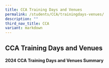 ```yaml
---
title: CCA Training Days and Venues
permalink: /students/CCA/trainingdays-venues/
description: ""
third_nav_title: CCA
variant: markdown
---
```

## CCA Training Days and Venues

#### 2024 CCA Training Days and Venues Summary



<table data-sheets-root="1" style="table-layout:fixed;font-size:10pt;font-family:Arial;width:0px;border-collapse:collapse;border:none" border="1" dir="ltr" cellpadding="0" cellspacing="0" xmlns="http://www.w3.org/1999/xhtml"><colgroup><col width="51"><col width="162"><col width="325"><col width="335"></colgroup><tbody><tr style="height:21px;"><td data-sheets-value="{&quot;1&quot;:2,&quot;2&quot;:&quot;Unity Secondary School&quot;}" colspan="4" rowspan="1" style="border-bottom:1px solid #000000;overflow:hidden;padding:2px 3px 2px 3px;vertical-align:top;font-family:Calibri;font-size:14pt;font-weight:bold;text-align:center;">Unity Secondary School</td></tr><tr style="height:21px;"><td data-sheets-value="{&quot;1&quot;:2,&quot;2&quot;:&quot;2024 CCA Training Days and Venues Summary&quot;}" colspan="4" rowspan="1" style="border-right:1px solid #000000;border-bottom:1px solid #000000;border-left:1px solid #000000;overflow:hidden;padding:2px 3px 2px 3px;vertical-align:top;font-family:Calibri;font-size:12pt;font-weight:bold;text-align:center;">2024 CCA Training Days and Venues Summary</td></tr><tr style="height:21px;"><td data-sheets-value="{&quot;1&quot;:2,&quot;2&quot;:&quot;Uniformed Groups&quot;}" colspan="2" rowspan="1" style="border-right:1px solid #000000;border-bottom:1px solid #000000;border-left:1px solid #000000;overflow:hidden;padding:2px 3px 2px 3px;vertical-align:top;background-color:#ffff00;font-family:Calibri;font-size:12pt;font-weight:bold;text-align:center;">Uniformed Groups</td><td data-sheets-value="{&quot;1&quot;:2,&quot;2&quot;:&quot;Day &amp; Time&quot;}" style="border-right:1px solid #000000;border-bottom:1px solid #000000;overflow:hidden;padding:2px 3px 2px 3px;vertical-align:top;background-color:#ffff00;font-family:Calibri;font-size:12pt;font-weight:bold;text-align:center;">Day &amp; Time</td><td data-sheets-value="{&quot;1&quot;:2,&quot;2&quot;:&quot;Classroom and Training Venue&quot;}" style="border-right:1px solid #000000;border-bottom:1px solid #000000;overflow:hidden;padding:2px 3px 2px 3px;vertical-align:top;background-color:#ffff00;font-family:Calibri;font-size:12pt;font-weight:bold;wrap-strategy:4;white-space:normal;word-wrap:break-word;text-align:center;">Classroom and Training Venue</td></tr><tr style="height:21px;"><td data-sheets-value="{&quot;1&quot;:3,&quot;3&quot;:1}" style="border-right:1px solid #000000;border-bottom:1px solid #000000;border-left:1px solid #000000;overflow:hidden;padding:2px 3px 2px 3px;vertical-align:top;font-family:Calibri;font-size:12pt;font-weight:normal;text-align:center;">1</td><td data-sheets-value="{&quot;1&quot;:2,&quot;2&quot;:&quot;NCC (Air)&quot;}" style="border-right:1px solid #000000;border-bottom:1px solid #000000;overflow:hidden;padding:2px 3px 2px 3px;vertical-align:top;background-color:#ffffff;font-family:Calibri;font-size:12pt;font-weight:normal;text-align:center;">NCC (Air)</td><td data-sheets-value="{&quot;1&quot;:2,&quot;2&quot;:&quot; Wednesday: 4-6pm (Upper Sec)    \nFriday : 7.30am - 12.30pm \n(Inclusive of recess and CCE lesson)\nFriday: 2.30 -5.30pm (PDS)                     &quot;}" style="border-right:1px solid #000000;border-bottom:1px solid #000000;overflow:hidden;padding:2px 3px 2px 3px;vertical-align:top;background-color:#ffffff;font-family:Calibri;font-size:12pt;font-weight:normal;wrap-strategy:4;white-space:normal;word-wrap:break-word;text-align:center;">Wednesday: 4-6pm (Upper Sec)<br>Friday : 7.30am - 12.30pm<br>(Inclusive of recess and CCE lesson)<br>Friday: 2.30 -5.30pm (PDS)</td><td data-sheets-value="{&quot;1&quot;:2,&quot;2&quot;:&quot;CCA classroom\nUnder the Bridge / Around School compound / field, parade square&quot;}" style="border-right:1px solid #000000;border-bottom:1px solid #000000;overflow:hidden;padding:2px 3px 2px 3px;vertical-align:top;background-color:#ffffff;font-family:Calibri;font-size:12pt;font-weight:normal;wrap-strategy:4;white-space:normal;word-wrap:break-word;text-align:center;">CCA classroom<br>Under the Bridge / Around School compound / field, parade square</td></tr><tr style="height:21px;"><td data-sheets-value="{&quot;1&quot;:3,&quot;3&quot;:2}" style="border-right:1px solid #000000;border-bottom:1px solid #000000;border-left:1px solid #000000;overflow:hidden;padding:2px 3px 2px 3px;vertical-align:top;font-family:Calibri;font-size:12pt;font-weight:normal;text-align:center;">2</td><td data-sheets-value="{&quot;1&quot;:2,&quot;2&quot;:&quot;NPCC&quot;}" style="border-right:1px solid #000000;border-bottom:1px solid #000000;overflow:hidden;padding:2px 3px 2px 3px;vertical-align:top;background-color:#ffffff;font-family:Calibri;font-size:12pt;font-weight:normal;text-align:center;">NPCC</td><td data-sheets-value="{&quot;1&quot;:2,&quot;2&quot;:&quot;Wednesday: 4-6pm\nFriday : 7.30am - 12.30pm  \n(Inclusive of recess and CCE lesson)&quot;}" style="border-right:1px solid #000000;border-bottom:1px solid #000000;overflow:hidden;padding:2px 3px 2px 3px;vertical-align:top;background-color:#ffffff;font-family:Calibri;font-size:12pt;font-weight:normal;text-align:center;">Wednesday: 4-6pm<br>Friday : 7.30am - 12.30pm<br>(Inclusive of recess and CCE lesson)</td><td data-sheets-value="{&quot;1&quot;:2,&quot;2&quot;:&quot;CCA classroom\nNPCC Room / Sheltered Basketball Court / Parade Square&quot;}" style="border-right:1px solid #000000;border-bottom:1px solid #000000;overflow:hidden;padding:2px 3px 2px 3px;vertical-align:top;background-color:#ffffff;font-family:Calibri;font-size:12pt;font-weight:normal;wrap-strategy:4;white-space:normal;word-wrap:break-word;text-align:center;">CCA classroom<br>NPCC Room / Sheltered Basketball Court / Parade Square</td></tr><tr style="height:21px;"><td data-sheets-value="{&quot;1&quot;:3,&quot;3&quot;:3}" style="border-right:1px solid #000000;border-bottom:1px solid #000000;border-left:1px solid #000000;overflow:hidden;padding:2px 3px 2px 3px;vertical-align:top;font-family:Calibri;font-size:12pt;font-weight:normal;text-align:center;">3</td><td data-sheets-value="{&quot;1&quot;:2,&quot;2&quot;:&quot;Scouts&quot;}" style="border-right:1px solid #000000;border-bottom:1px solid #000000;overflow:hidden;padding:2px 3px 2px 3px;vertical-align:top;background-color:#ffffff;font-family:Calibri;font-size:12pt;font-weight:normal;text-align:center;">Scouts</td><td data-sheets-value="{&quot;1&quot;:2,&quot;2&quot;:&quot;Friday : 7.30am - 12.30pm  \n(Inclusive of recess and CCE lesson)\n   Friday: 2.30pm - 5.30pm&quot;}" style="border-right:1px solid #000000;border-bottom:1px solid #000000;overflow:hidden;padding:2px 3px 2px 3px;vertical-align:top;background-color:#ffffff;font-family:Calibri;font-size:12pt;font-weight:normal;text-align:center;">Friday : 7.30am - 12.30pm<br>(Inclusive of recess and CCE lesson)<br>Friday: 2.30pm - 5.30pm</td><td data-sheets-value="{&quot;1&quot;:2,&quot;2&quot;:&quot;CCA classroom\n Scouts Den / Grass patch beside Blk A&quot;}" style="border-right:1px solid #000000;border-bottom:1px solid #000000;overflow:hidden;padding:2px 3px 2px 3px;vertical-align:top;background-color:#ffffff;font-family:Calibri;font-size:12pt;font-weight:normal;wrap-strategy:4;white-space:normal;word-wrap:break-word;text-align:center;">CCA classroom<br>Scouts Den / Grass patch beside Blk A</td></tr><tr style="height:21px;"><td data-sheets-value="{&quot;1&quot;:3,&quot;3&quot;:4}" style="border-right:1px solid #000000;border-bottom:1px solid #000000;border-left:1px solid #000000;overflow:hidden;padding:2px 3px 2px 3px;vertical-align:top;font-family:Calibri;font-size:12pt;font-weight:normal;text-align:center;">4</td><td data-sheets-value="{&quot;1&quot;:2,&quot;2&quot;:&quot;Boys' Brigade&quot;}" style="border-right:1px solid #000000;border-bottom:1px solid #000000;overflow:hidden;padding:2px 3px 2px 3px;vertical-align:top;background-color:#ffffff;font-family:Calibri;font-size:12pt;font-weight:normal;text-align:center;">Boys' Brigade</td><td data-sheets-value="{&quot;1&quot;:2,&quot;2&quot;:&quot;Friday : 7.30am - 12.30pm \n(Inclusive of recess and CCE lesson)\nFriday: 2:30pm-5:30pm  &quot;}" style="border-right:1px solid #000000;border-bottom:1px solid #000000;overflow:hidden;padding:2px 3px 2px 3px;vertical-align:top;background-color:#ffffff;font-family:Calibri;font-size:12pt;font-weight:normal;text-align:center;">Friday : 7.30am - 12.30pm<br>(Inclusive of recess and CCE lesson)<br>Friday: 2:30pm-5:30pm</td><td data-sheets-value="{&quot;1&quot;:2,&quot;2&quot;:&quot;CCA classroom\n BB Room / Parade Square &quot;}" style="border-right:1px solid #000000;border-bottom:1px solid #000000;overflow:hidden;padding:2px 3px 2px 3px;vertical-align:top;background-color:#ffffff;font-family:Calibri;font-size:12pt;font-weight:normal;wrap-strategy:4;white-space:normal;word-wrap:break-word;text-align:center;">CCA classroom<br>BB Room / Parade Square</td></tr><tr style="height:21px;"><td data-sheets-value="{&quot;1&quot;:3,&quot;3&quot;:5}" style="border-right:1px solid #000000;border-bottom:1px solid #000000;border-left:1px solid #000000;overflow:hidden;padding:2px 3px 2px 3px;vertical-align:top;font-family:Calibri;font-size:12pt;font-weight:normal;text-align:center;">5</td><td data-sheets-value="{&quot;1&quot;:2,&quot;2&quot;:&quot;Girls' Brigade&quot;}" style="border-right:1px solid #000000;border-bottom:1px solid #000000;overflow:hidden;padding:2px 3px 2px 3px;vertical-align:top;background-color:#ffffff;font-family:Calibri;font-size:12pt;font-weight:normal;text-align:center;">Girls' Brigade</td><td data-sheets-value="{&quot;1&quot;:2,&quot;2&quot;:&quot;Friday : 7.30am - 12.30pm  \n(Inclusive of recess and CCE lesson)\nAlternate Friday: 2.30 pm to 5.00pm&quot;}" style="border-right:1px solid #000000;border-bottom:1px solid #000000;overflow:hidden;padding:2px 3px 2px 3px;vertical-align:top;background-color:#ffffff;font-family:Calibri;font-size:12pt;font-weight:normal;text-align:center;">Friday : 7.30am - 12.30pm<br>(Inclusive of recess and CCE lesson)<br>Alternate Friday: 2.30 pm to 5.00pm</td><td data-sheets-value="{&quot;1&quot;:2,&quot;2&quot;:&quot;CCA classroom\nLS 3 (Earth History Room)/parade square&quot;}" style="border-right:1px solid #000000;border-bottom:1px solid #000000;overflow:hidden;padding:2px 3px 2px 3px;vertical-align:top;background-color:#ffffff;font-family:Calibri;font-size:12pt;font-weight:normal;wrap-strategy:4;white-space:normal;word-wrap:break-word;text-align:center;">CCA classroom<br>LS 3 (Earth History Room)/parade square</td></tr><tr style="height:21px;"><td data-sheets-value="{&quot;1&quot;:2,&quot;2&quot;:&quot;Sports &amp; Games&quot;}" colspan="2" rowspan="1" style="border-right:1px solid #000000;border-bottom:1px solid #000000;border-left:1px solid #000000;overflow:hidden;padding:2px 3px 2px 3px;vertical-align:top;background-color:#ffff00;font-family:Calibri;font-size:12pt;font-weight:bold;text-align:center;">Sports &amp; Games</td><td data-sheets-value="{&quot;1&quot;:2,&quot;2&quot;:&quot;Day &amp; Time&quot;}" style="border-right:1px solid #000000;border-bottom:1px solid #000000;overflow:hidden;padding:2px 3px 2px 3px;vertical-align:top;background-color:#ffff00;font-family:Calibri;font-size:12pt;font-weight:bold;text-align:center;">Day &amp; Time</td><td data-sheets-value="{&quot;1&quot;:2,&quot;2&quot;:&quot;Venue&quot;}" style="border-right:1px solid #000000;border-bottom:1px solid #000000;overflow:hidden;padding:2px 3px 2px 3px;vertical-align:top;background-color:#ffff00;font-family:Calibri;font-size:12pt;font-weight:bold;wrap-strategy:4;white-space:normal;word-wrap:break-word;text-align:center;">Venue</td></tr><tr style="height:21px;"><td data-sheets-value="{&quot;1&quot;:3,&quot;3&quot;:6}" style="border-right:1px solid #000000;border-bottom:1px solid #000000;border-left:1px solid #000000;overflow:hidden;padding:2px 3px 2px 3px;vertical-align:top;font-family:Calibri;font-size:12pt;font-weight:normal;text-align:center;">6</td><td data-sheets-value="{&quot;1&quot;:2,&quot;2&quot;:&quot;Basketball Boys&quot;}" style="border-right:1px solid #000000;border-bottom:1px solid #000000;overflow:hidden;padding:2px 3px 2px 3px;vertical-align:top;background-color:#ffffff;font-family:Calibri;font-size:12pt;font-weight:normal;text-align:center;">Basketball Boys</td><td data-sheets-value="{&quot;1&quot;:2,&quot;2&quot;:&quot;Monday: 4-6pm\nWednesday: 4-6pm\nFriday : 7.30am - 12.30pm \n(Inclusive of recess and CCE lesson)&quot;}" style="border-right:1px solid #000000;border-bottom:1px solid #000000;overflow:hidden;padding:2px 3px 2px 3px;vertical-align:top;background-color:#ffffff;font-family:Calibri;font-size:12pt;font-weight:normal;text-align:center;">Monday: 4-6pm<br>Wednesday: 4-6pm<br>Friday : 7.30am - 12.30pm<br>(Inclusive of recess and CCE lesson)</td><td data-sheets-value="{&quot;1&quot;:2,&quot;2&quot;:&quot;CCA classroom\nSheltered Court / Indoor Sports Hall&quot;}" style="border-right:1px solid #000000;border-bottom:1px solid #000000;overflow:hidden;padding:2px 3px 2px 3px;vertical-align:top;background-color:#ffffff;font-family:Calibri;font-size:12pt;font-weight:normal;wrap-strategy:4;white-space:normal;word-wrap:break-word;text-align:center;">CCA classroom<br>Sheltered Court / Indoor Sports Hall</td></tr><tr style="height:21px;"><td data-sheets-value="{&quot;1&quot;:3,&quot;3&quot;:7}" style="border-right:1px solid #000000;border-bottom:1px solid #000000;border-left:1px solid #000000;overflow:hidden;padding:2px 3px 2px 3px;vertical-align:top;font-family:Calibri;font-size:12pt;font-weight:normal;text-align:center;">7</td><td data-sheets-value="{&quot;1&quot;:2,&quot;2&quot;:&quot;Basketball Girls&quot;}" style="border-right:1px solid #000000;border-bottom:1px solid #000000;overflow:hidden;padding:2px 3px 2px 3px;vertical-align:top;background-color:#ffffff;font-family:Calibri;font-size:12pt;font-weight:normal;text-align:center;">Basketball Girls</td><td data-sheets-value="{&quot;1&quot;:2,&quot;2&quot;:&quot;Monday: 4-6pm\nWednesday: 4-6pm\nFriday : 7.30am - 12.30pm  \n(Inclusive of recess and CCE lesson)&quot;}" style="border-right:1px solid #000000;border-bottom:1px solid #000000;overflow:hidden;padding:2px 3px 2px 3px;vertical-align:top;background-color:#ffffff;font-family:Calibri;font-size:12pt;font-weight:normal;text-align:center;">Monday: 4-6pm<br>Wednesday: 4-6pm<br>Friday : 7.30am - 12.30pm<br>(Inclusive of recess and CCE lesson)</td><td data-sheets-value="{&quot;1&quot;:2,&quot;2&quot;:&quot;CCA classroom\nMon - Indoor Sports Hall, Wed - SBC, Fri - Alternate ISH &amp; SBC&quot;}" style="border-right:1px solid #000000;border-bottom:1px solid #000000;overflow:hidden;padding:2px 3px 2px 3px;vertical-align:top;background-color:#ffffff;font-family:Calibri;font-size:12pt;font-weight:normal;wrap-strategy:4;white-space:normal;word-wrap:break-word;text-align:center;">CCA classroom<br>Mon - Indoor Sports Hall, Wed - SBC, Fri - Alternate ISH &amp; SBC</td></tr><tr style="height:21px;"><td data-sheets-value="{&quot;1&quot;:3,&quot;3&quot;:8}" style="border-right:1px solid #000000;border-bottom:1px solid #000000;border-left:1px solid #000000;overflow:hidden;padding:2px 3px 2px 3px;vertical-align:top;font-family:Calibri;font-size:12pt;font-weight:normal;text-align:center;">8</td><td data-sheets-value="{&quot;1&quot;:2,&quot;2&quot;:&quot;Track &amp; Field&quot;}" style="border-right:1px solid #000000;border-bottom:1px solid #000000;overflow:hidden;padding:2px 3px 2px 3px;vertical-align:top;background-color:#ffffff;font-family:Calibri;font-size:12pt;font-weight:normal;text-align:center;">Track &amp; Field</td><td data-sheets-value="{&quot;1&quot;:2,&quot;2&quot;:&quot;Monday : 4:00pm -6pm \nFriday : 7.30am - 12.30pm  \n(Inclusive of recess and CCE lesson)&quot;}" style="border-right:1px solid #000000;border-bottom:1px solid #000000;overflow:hidden;padding:2px 3px 2px 3px;vertical-align:top;background-color:#ffffff;font-family:Calibri;font-size:12pt;font-weight:normal;text-align:center;">Monday : 4:00pm -6pm<br>Friday : 7.30am - 12.30pm<br>(Inclusive of recess and CCE lesson)</td><td data-sheets-value="{&quot;1&quot;:2,&quot;2&quot;:&quot;CCA classroom\nSchool Field/ Choa Chu Kang Stadium &quot;}" style="border-right:1px solid #000000;border-bottom:1px solid #000000;overflow:hidden;padding:2px 3px 2px 3px;vertical-align:top;background-color:#ffffff;font-family:Calibri;font-size:12pt;font-weight:normal;wrap-strategy:4;white-space:normal;word-wrap:break-word;text-align:center;">CCA classroom<br>School Field/ Choa Chu Kang Stadium</td></tr><tr style="height:21px;"><td data-sheets-value="{&quot;1&quot;:3,&quot;3&quot;:9}" style="border-right:1px solid #000000;border-bottom:1px solid #000000;border-left:1px solid #000000;overflow:hidden;padding:2px 3px 2px 3px;vertical-align:top;font-family:Calibri;font-size:12pt;font-weight:normal;text-align:center;">9</td><td data-sheets-value="{&quot;1&quot;:2,&quot;2&quot;:&quot;Table Tennis&quot;}" style="border-right:1px solid #000000;border-bottom:1px solid #000000;overflow:hidden;padding:2px 3px 2px 3px;vertical-align:top;background-color:#ffffff;font-family:Calibri;font-size:12pt;font-weight:normal;text-align:center;">Table Tennis</td><td data-sheets-value="{&quot;1&quot;:2,&quot;2&quot;:&quot;Monday : 4-6pm\n(For school team to prepare for competition)\nFriday : 7.30am - 12.30pm \n(Inclusive of recess and CCE lesson)&quot;}" style="border-right:1px solid #000000;border-bottom:1px solid #000000;overflow:hidden;padding:2px 3px 2px 3px;vertical-align:top;background-color:#ffffff;font-family:Calibri;font-size:12pt;font-weight:normal;text-align:center;">Monday : 4-6pm<br>(For school team to prepare for competition)<br>Friday : 7.30am - 12.30pm<br>(Inclusive of recess and CCE lesson)</td><td data-sheets-value="{&quot;1&quot;:2,&quot;2&quot;:&quot;C-301, C302, C303, C304\nSchool Hall &quot;}" style="border-right:1px solid #000000;border-bottom:1px solid #000000;overflow:hidden;padding:2px 3px 2px 3px;vertical-align:top;background-color:#ffffff;font-family:Calibri;font-size:12pt;font-weight:normal;wrap-strategy:4;white-space:normal;word-wrap:break-word;text-align:center;">C-301, C302, C303, C304<br>School Hall</td></tr><tr style="height:21px;"><td data-sheets-value="{&quot;1&quot;:3,&quot;3&quot;:10}" style="border-right:1px solid #000000;border-bottom:1px solid #000000;border-left:1px solid #000000;overflow:hidden;padding:2px 3px 2px 3px;vertical-align:top;font-family:Calibri;font-size:12pt;font-weight:normal;text-align:center;">10</td><td data-sheets-value="{&quot;1&quot;:2,&quot;2&quot;:&quot;Volleyball Girls&quot;}" style="border-right:1px solid #000000;border-bottom:1px solid #000000;overflow:hidden;padding:2px 3px 2px 3px;vertical-align:top;background-color:#ffffff;font-family:Calibri;font-size:12pt;font-weight:normal;text-align:center;">Volleyball Girls</td><td data-sheets-value="{&quot;1&quot;:2,&quot;2&quot;:&quot;Wednesday: 2.30pm - 5.30pm \nFriday : 7.30am - 12.30pm  \n(Inclusive of recess and CCE lesson) \nFriday: 1pm - 3.30pm&quot;}" style="border-right:1px solid #000000;border-bottom:1px solid #000000;overflow:hidden;padding:2px 3px 2px 3px;vertical-align:top;background-color:#ffffff;font-family:Calibri;font-size:12pt;font-weight:normal;text-align:center;">Wednesday: 2.30pm - 5.30pm<br>Friday : 7.30am - 12.30pm<br>(Inclusive of recess and CCE lesson)<br>Friday: 1pm - 3.30pm</td><td data-sheets-value="{&quot;1&quot;:2,&quot;2&quot;:&quot;CCA classroom\nSchool Hall / Outdoor Court&quot;}" style="border-right:1px solid #000000;border-bottom:1px solid #000000;overflow:hidden;padding:2px 3px 2px 3px;vertical-align:top;background-color:#ffffff;font-family:Calibri;font-size:12pt;font-weight:normal;wrap-strategy:4;white-space:normal;word-wrap:break-word;text-align:center;">CCA classroom<br>School Hall / Outdoor Court</td></tr><tr style="height:21px;"><td data-sheets-value="{&quot;1&quot;:3,&quot;3&quot;:11}" style="border-right:1px solid #000000;border-bottom:1px solid #000000;border-left:1px solid #000000;overflow:hidden;padding:2px 3px 2px 3px;vertical-align:top;font-family:Calibri;font-size:12pt;font-weight:normal;text-align:center;">11</td><td data-sheets-value="{&quot;1&quot;:2,&quot;2&quot;:&quot;Football&quot;}" style="border-right:1px solid #000000;border-bottom:1px solid #000000;overflow:hidden;padding:2px 3px 2px 3px;vertical-align:top;background-color:#ffffff;font-family:Calibri;font-size:12pt;font-weight:normal;text-align:center;">Football</td><td data-sheets-value="{&quot;1&quot;:2,&quot;2&quot;:&quot;Wednesday: 4 -6pm\nFriday : 7.30am - 12.30pm  \n(Inclusive of recess and CCE lesson)&quot;}" style="border-right:1px solid #000000;border-bottom:1px solid #000000;overflow:hidden;padding:2px 3px 2px 3px;vertical-align:top;background-color:#ffffff;font-family:Calibri;font-size:12pt;font-weight:normal;wrap-strategy:4;white-space:normal;word-wrap:break-word;text-align:center;">Wednesday: 4 -6pm<br>Friday : 7.30am - 12.30pm<br>(Inclusive of recess and CCE lesson)</td><td data-sheets-value="{&quot;1&quot;:2,&quot;2&quot;:&quot;CCA classroom\nSchool Field&quot;}" style="border-right:1px solid #000000;border-bottom:1px solid #000000;overflow:hidden;padding:2px 3px 2px 3px;vertical-align:top;background-color:#ffffff;font-family:Calibri;font-size:12pt;font-weight:normal;wrap-strategy:4;white-space:normal;word-wrap:break-word;text-align:center;">CCA classroom<br>School Field</td></tr><tr style="height:21px;"><td data-sheets-value="{&quot;1&quot;:2,&quot;2&quot;:&quot;Performing Arts&quot;}" colspan="2" rowspan="1" style="border-right:1px solid #000000;border-bottom:1px solid #000000;border-left:1px solid #000000;overflow:hidden;padding:2px 3px 2px 3px;vertical-align:top;background-color:#ffff00;font-family:Calibri;font-size:12pt;font-weight:bold;text-align:center;">Performing Arts</td><td data-sheets-value="{&quot;1&quot;:2,&quot;2&quot;:&quot;Day &amp; Time&quot;}" style="border-right:1px solid #000000;border-bottom:1px solid #000000;overflow:hidden;padding:2px 3px 2px 3px;vertical-align:top;background-color:#ffff00;font-family:Calibri;font-size:12pt;font-weight:bold;text-align:center;">Day &amp; Time</td><td data-sheets-value="{&quot;1&quot;:2,&quot;2&quot;:&quot;Venue&quot;}" style="border-right:1px solid #000000;border-bottom:1px solid #000000;overflow:hidden;padding:2px 3px 2px 3px;vertical-align:top;background-color:#ffff00;font-family:Calibri;font-size:12pt;font-weight:bold;wrap-strategy:4;white-space:normal;word-wrap:break-word;text-align:center;">Venue</td></tr><tr style="height:21px;"><td data-sheets-value="{&quot;1&quot;:3,&quot;3&quot;:12}" style="border-right:1px solid #000000;border-bottom:1px solid #000000;border-left:1px solid #000000;overflow:hidden;padding:2px 3px 2px 3px;vertical-align:top;font-family:Calibri;font-size:12pt;font-weight:normal;text-align:center;">12</td><td data-sheets-value="{&quot;1&quot;:2,&quot;2&quot;:&quot;Symphonic Band&quot;}" style="border-right:1px solid #000000;border-bottom:1px solid #000000;overflow:hidden;padding:2px 3px 2px 3px;vertical-align:top;background-color:#ffffff;font-family:Calibri;font-size:12pt;font-weight:normal;text-align:center;">Symphonic Band</td><td data-sheets-value="{&quot;1&quot;:2,&quot;2&quot;:&quot;Monday: 3.45 - 6pm (Main Band)\n3.45 - 5.15pm (For Sec 1 in Semester 1 only) \nWednesday: 3.45 - 6pm (Main Band)                    \nFriday : 7.30am - 12.30pm  \n(Inclusive of recess and CCE lesson)&quot;}" style="border-right:1px solid #000000;border-bottom:1px solid #000000;overflow:hidden;padding:2px 3px 2px 3px;vertical-align:top;background-color:#ffffff;font-family:Calibri;font-size:12pt;font-weight:normal;wrap-strategy:4;white-space:normal;word-wrap:break-word;text-align:center;">Monday: 3.45 - 6pm (Main Band)<br>3.45 - 5.15pm (For Sec 1 in Semester 1 only)<br>Wednesday: 3.45 - 6pm (Main Band)<br>Friday : 7.30am - 12.30pm<br>(Inclusive of recess and CCE lesson)</td><td data-sheets-value="{&quot;1&quot;:2,&quot;2&quot;:&quot;CCA classroom\nCD Shelter \n&quot;}" style="border-right:1px solid #000000;border-bottom:1px solid #000000;overflow:hidden;padding:2px 3px 2px 3px;vertical-align:top;background-color:#ffffff;font-family:Calibri;font-size:12pt;font-weight:normal;wrap-strategy:4;white-space:normal;word-wrap:break-word;text-align:center;">CCA classroom<br>CD Shelter<br></td></tr><tr style="height:21px;"><td data-sheets-value="{&quot;1&quot;:3,&quot;3&quot;:13}" style="border-right:1px solid #000000;border-bottom:1px solid #000000;border-left:1px solid #000000;overflow:hidden;padding:2px 3px 2px 3px;vertical-align:top;font-family:Calibri;font-size:12pt;font-weight:normal;text-align:center;">13</td><td data-sheets-value="{&quot;1&quot;:2,&quot;2&quot;:&quot;UNIque Dance Fusion&quot;}" style="border-right:1px solid #000000;border-bottom:1px solid #000000;overflow:hidden;padding:2px 3px 2px 3px;vertical-align:top;background-color:#ffffff;font-family:Calibri;font-size:12pt;font-weight:normal;text-align:center;">UNIque Dance Fusion</td><td data-sheets-value="{&quot;1&quot;:2,&quot;2&quot;:&quot;Wednesday : 3.30 - 6.00pm \n Thursday : 3.30 - 6.00pm (for non-SYF group)\nFriday : 7.30am - 12.30pm \n(Inclusive of recess and CCE lesson) &quot;}" style="border-right:1px solid #000000;border-bottom:1px solid #000000;overflow:hidden;padding:2px 3px 2px 3px;vertical-align:top;background-color:#ffffff;font-family:Calibri;font-size:12pt;font-weight:normal;text-align:center;">Wednesday : 3.30 - 6.00pm<br>Thursday : 3.30 - 6.00pm (for non-SYF group)<br>Friday : 7.30am - 12.30pm<br>(Inclusive of recess and CCE lesson)</td><td data-sheets-value="{&quot;1&quot;:2,&quot;2&quot;:&quot;CCA classroom\nAVA Room &quot;}" style="border-right:1px solid #000000;border-bottom:1px solid #000000;overflow:hidden;padding:2px 3px 2px 3px;vertical-align:top;background-color:#ffffff;font-family:Calibri;font-size:12pt;font-weight:normal;wrap-strategy:4;white-space:normal;word-wrap:break-word;text-align:center;">CCA classroom<br>AVA Room</td></tr><tr style="height:21px;"><td data-sheets-value="{&quot;1&quot;:3,&quot;3&quot;:14}" style="border-right:1px solid #000000;border-bottom:1px solid #000000;border-left:1px solid #000000;overflow:hidden;padding:2px 3px 2px 3px;vertical-align:top;font-family:Calibri;font-size:12pt;font-weight:normal;text-align:center;">14</td><td data-sheets-value="{&quot;1&quot;:2,&quot;2&quot;:&quot;Choir&quot;}" style="border-right:1px solid #000000;border-bottom:1px solid #000000;overflow:hidden;padding:2px 3px 2px 3px;vertical-align:top;background-color:#ffffff;font-family:Calibri;font-size:12pt;font-weight:normal;text-align:center;">Choir</td><td data-sheets-value="{&quot;1&quot;:2,&quot;2&quot;:&quot;Monday: 4-6pm\nFriday : 7.30am - 12.30pm \n(Inclusive of recess and CCE lesson)&quot;}" style="border-right:1px solid #000000;border-bottom:1px solid #000000;overflow:hidden;padding:2px 3px 2px 3px;vertical-align:top;background-color:#ffffff;font-family:Calibri;font-size:12pt;font-weight:normal;wrap-strategy:4;white-space:normal;word-wrap:break-word;text-align:center;">Monday: 4-6pm<br>Friday : 7.30am - 12.30pm<br>(Inclusive of recess and CCE lesson)</td><td data-sheets-value="{&quot;1&quot;:2,&quot;2&quot;:&quot;CCA classroom\nChoir Room, Music Room&quot;}" style="border-right:1px solid #000000;border-bottom:1px solid #000000;overflow:hidden;padding:2px 3px 2px 3px;vertical-align:top;background-color:#ffffff;font-family:Calibri;font-size:12pt;font-weight:normal;wrap-strategy:4;white-space:normal;word-wrap:break-word;text-align:center;">CCA classroom<br>Choir Room, Music Room</td></tr><tr style="height:21px;"><td data-sheets-value="{&quot;1&quot;:3,&quot;3&quot;:15}" style="border-right:1px solid #000000;border-bottom:1px solid #000000;border-left:1px solid #000000;overflow:hidden;padding:2px 3px 2px 3px;vertical-align:top;font-family:Calibri;font-size:12pt;font-weight:normal;text-align:center;">15</td><td data-sheets-value="{&quot;1&quot;:2,&quot;2&quot;:&quot;Indian Orchestra&quot;}" style="border-right:1px solid #000000;border-bottom:1px solid #000000;overflow:hidden;padding:2px 3px 2px 3px;vertical-align:top;background-color:#ffffff;font-family:Calibri;font-size:12pt;font-weight:normal;text-align:center;">Indian Orchestra</td><td data-sheets-value="{&quot;1&quot;:2,&quot;2&quot;:&quot;Monday: 4-6pm\nFriday : 7.30am - 12.30pm \n(Inclusive of recess and CCE lesson)\nFriday: 230-4pm&quot;}" style="border-right:1px solid #000000;border-bottom:1px solid #000000;overflow:hidden;padding:2px 3px 2px 3px;vertical-align:top;background-color:#ffffff;font-family:Calibri;font-size:12pt;font-weight:normal;wrap-strategy:4;white-space:normal;word-wrap:break-word;text-align:center;">Monday: 4-6pm<br>Friday : 7.30am - 12.30pm<br>(Inclusive of recess and CCE lesson)<br>Friday: 230-4pm</td><td data-sheets-value="{&quot;1&quot;:2,&quot;2&quot;:&quot;CCA classroom\nIndian Orchestra room&quot;}" style="border-right:1px solid #000000;border-bottom:1px solid #000000;overflow:hidden;padding:2px 3px 2px 3px;vertical-align:top;background-color:#ffffff;font-family:Calibri;font-size:12pt;font-weight:normal;wrap-strategy:4;white-space:normal;word-wrap:break-word;text-align:center;">CCA classroom<br>Indian Orchestra room</td></tr><tr style="height:21px;"><td data-sheets-value="{&quot;1&quot;:3,&quot;3&quot;:16}" style="border-right:1px solid #000000;border-bottom:1px solid #000000;border-left:1px solid #000000;overflow:hidden;padding:2px 3px 2px 3px;vertical-align:top;font-family:Calibri;font-size:12pt;font-weight:normal;text-align:center;">16</td><td data-sheets-value="{&quot;1&quot;:2,&quot;2&quot;:&quot;Speech &amp; Drama&quot;}" style="border-right:1px solid #000000;border-bottom:1px solid #000000;overflow:hidden;padding:2px 3px 2px 3px;vertical-align:top;background-color:#ffffff;font-family:Calibri;font-size:12pt;font-weight:normal;text-align:center;">Speech &amp; Drama</td><td data-sheets-value="{&quot;1&quot;:2,&quot;2&quot;:&quot;Friday : 7.30am - 12.30pm \n(Inclusive of recess and CCE lesson)\nFriday: 2.30pm to 4.00pm&quot;}" style="border-right:1px solid #000000;border-bottom:1px solid #000000;overflow:hidden;padding:2px 3px 2px 3px;vertical-align:top;background-color:#ffffff;font-family:Calibri;font-size:12pt;font-weight:normal;text-align:center;">Friday : 7.30am - 12.30pm<br>(Inclusive of recess and CCE lesson)<br>Friday: 2.30pm to 4.00pm</td><td data-sheets-value="{&quot;1&quot;:2,&quot;2&quot;:&quot;CCA classroom\nFriday : Learning Space 3  &quot;}" style="border-right:1px solid #000000;border-bottom:1px solid #000000;overflow:hidden;padding:2px 3px 2px 3px;vertical-align:top;background-color:#ffffff;font-family:Calibri;font-size:12pt;font-weight:normal;wrap-strategy:4;white-space:normal;word-wrap:break-word;text-align:center;">CCA classroom<br>Friday : Learning Space 3</td></tr><tr style="height:21px;"><td data-sheets-value="{&quot;1&quot;:2,&quot;2&quot;:&quot;Clubs &amp; Societies&quot;}" colspan="2" rowspan="1" style="border-right:1px solid #000000;border-bottom:1px solid #000000;border-left:1px solid #000000;overflow:hidden;padding:2px 3px 2px 3px;vertical-align:top;background-color:#ffff00;font-family:Calibri;font-size:12pt;font-weight:bold;text-align:center;">Clubs &amp; Societies</td><td data-sheets-value="{&quot;1&quot;:2,&quot;2&quot;:&quot;Day &amp; Time&quot;}" style="border-right:1px solid #000000;border-bottom:1px solid #000000;overflow:hidden;padding:2px 3px 2px 3px;vertical-align:top;background-color:#ffff00;font-family:Calibri;font-size:12pt;font-weight:bold;text-align:center;">Day &amp; Time</td><td data-sheets-value="{&quot;1&quot;:2,&quot;2&quot;:&quot;Venue&quot;}" style="border-right:1px solid #000000;border-bottom:1px solid #000000;overflow:hidden;padding:2px 3px 2px 3px;vertical-align:top;background-color:#ffff00;font-family:Calibri;font-size:12pt;font-weight:bold;wrap-strategy:4;white-space:normal;word-wrap:break-word;text-align:center;">Venue</td></tr><tr style="height:21px;"><td data-sheets-value="{&quot;1&quot;:3,&quot;3&quot;:17}" style="border-right:1px solid #000000;border-bottom:1px solid #000000;border-left:1px solid #000000;overflow:hidden;padding:2px 3px 2px 3px;vertical-align:top;font-family:Calibri;font-size:12pt;font-weight:normal;text-align:center;">17</td><td data-sheets-value="{&quot;1&quot;:2,&quot;2&quot;:&quot;Eco-explorers&quot;}" style="border-right:1px solid #000000;border-bottom:1px solid #000000;overflow:hidden;padding:2px 3px 2px 3px;vertical-align:top;background-color:#ffffff;font-family:Calibri;font-size:12pt;font-weight:normal;text-align:center;">Eco-explorers</td><td data-sheets-value="{&quot;1&quot;:2,&quot;2&quot;:&quot;Friday : 7.30am - 12.30pm \n(Inclusive of recess and CCE lesson)&quot;}" style="border-right:1px solid #000000;border-bottom:1px solid #000000;overflow:hidden;padding:2px 3px 2px 3px;vertical-align:top;background-color:#ffffff;font-family:Calibri;font-size:12pt;font-weight:normal;text-align:center;">Friday : 7.30am - 12.30pm<br>(Inclusive of recess and CCE lesson)</td><td data-sheets-value="{&quot;1&quot;:2,&quot;2&quot;:&quot;CCA classroom&quot;}" style="border-right:1px solid #000000;border-bottom:1px solid #000000;overflow:hidden;padding:2px 3px 2px 3px;vertical-align:top;font-family:Calibri;font-size:12pt;font-weight:normal;wrap-strategy:4;white-space:normal;word-wrap:break-word;text-align:center;">CCA classroom</td></tr><tr style="height:21px;"><td data-sheets-value="{&quot;1&quot;:3,&quot;3&quot;:18}" style="border-right:1px solid #000000;border-bottom:1px solid #000000;border-left:1px solid #000000;overflow:hidden;padding:2px 3px 2px 3px;vertical-align:top;font-family:Calibri;font-size:12pt;font-weight:normal;text-align:center;">18</td><td data-sheets-value="{&quot;1&quot;:2,&quot;2&quot;:&quot;Unique Media Productions &quot;}" style="border-right:1px solid #000000;border-bottom:1px solid #000000;overflow:hidden;padding:2px 3px 2px 3px;vertical-align:top;background-color:#ffffff;font-family:Calibri;font-size:12pt;font-weight:normal;wrap-strategy:4;white-space:normal;word-wrap:break-word;text-align:center;">Unique Media Productions</td><td data-sheets-value="{&quot;1&quot;:2,&quot;2&quot;:&quot;Friday : 7.30am - 12.30pm \n(Inclusive of recess and CCE lesson)&quot;}" style="border-right:1px solid #000000;border-bottom:1px solid #000000;overflow:hidden;padding:2px 3px 2px 3px;vertical-align:top;background-color:#ffffff;font-family:Calibri;font-size:12pt;font-weight:normal;text-align:center;">Friday : 7.30am - 12.30pm<br>(Inclusive of recess and CCE lesson)</td><td data-sheets-value="{&quot;1&quot;:2,&quot;2&quot;:&quot;Learning Space 1 or CCA Classroom\nLearning Space 2 orCCA Classroom\nMedia Recording Studio / Hall Backstage-CR / CCA Classroom&quot;}" style="border-right:1px solid #000000;border-bottom:1px solid #000000;overflow:hidden;padding:2px 3px 2px 3px;vertical-align:top;background-color:#ffffff;font-family:Calibri;font-size:12pt;font-weight:normal;wrap-strategy:4;white-space:normal;word-wrap:break-word;text-align:center;">Learning Space 1 or CCA Classroom<br>Learning Space 2 orCCA Classroom<br>Media Recording Studio / Hall Backstage-CR / CCA Classroom</td></tr><tr style="height:21px;"><td data-sheets-value="{&quot;1&quot;:3,&quot;3&quot;:19}" style="border-right:1px solid #000000;border-bottom:1px solid #000000;border-left:1px solid #000000;overflow:hidden;padding:2px 3px 2px 3px;vertical-align:top;font-size:11pt;text-align:center;">19</td><td data-sheets-value="{&quot;1&quot;:2,&quot;2&quot;:&quot;Art Club&quot;}" style="border-right:1px solid #000000;border-bottom:1px solid #000000;overflow:hidden;padding:2px 3px 2px 3px;vertical-align:top;text-align:center;">Art Club</td><td data-sheets-value="{&quot;1&quot;:2,&quot;2&quot;:&quot;Friday : 7.30am - 12.30pm \n(Inclusive of recess and CCE lesson)&quot;}" style="border-right:1px solid #000000;border-bottom:1px solid #000000;overflow:hidden;padding:2px 3px 2px 3px;vertical-align:top;background-color:#ffffff;font-family:Calibri;font-size:12pt;font-weight:normal;text-align:center;">Friday : 7.30am - 12.30pm<br>(Inclusive of recess and CCE lesson)</td><td data-sheets-value="{&quot;1&quot;:2,&quot;2&quot;:&quot;Art Room 2&quot;}" style="border-right:1px solid #000000;border-bottom:1px solid #000000;overflow:hidden;padding:2px 3px 2px 3px;vertical-align:top;wrap-strategy:4;white-space:normal;word-wrap:break-word;text-align:center;">Art Room 2</td></tr></tbody></table>